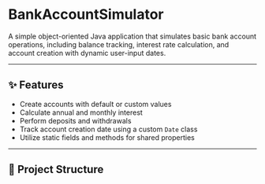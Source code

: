 # BankAccountSimulator

A simple object-oriented Java application that simulates basic bank account operations, including balance tracking, interest rate calculation, and account creation with dynamic user-input dates.

---

## ✨ Features

- Create accounts with default or custom values
- Calculate annual and monthly interest
- Perform deposits and withdrawals
- Track account creation date using a custom `Date` class
- Utilize static fields and methods for shared properties

---

## 📁 Project Structure

